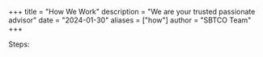 +++
title = "How We Work"
description = "We are your trusted passionate advisor"
date = "2024-01-30"
aliases = ["how"]
author = "SBTCO Team"
+++

Steps:


